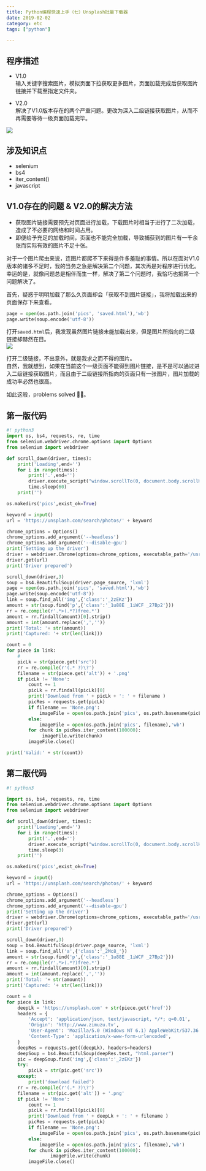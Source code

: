 ```yaml
---
title: Python编程快速上手（七）Unsplash批量下载器
date: 2019-02-02
category: etc
tags: ["python"]

---
```


## 程序描述

* V1.0  
输入关键字搜索图片，模拟页面下拉获取更多图片，页面加载完成后获取图片链接并下载至指定文件夹。

* V2.0  
解决了V1.0版本存在的两个严重问题。更改为深入二级链接获取图片，从而不再需要等待一级页面加载完毕。

![](https://pic.rhinoc.top/15491094362245.jpg)

## 涉及知识点

*   selenium
*   bs4
*   iter_content()
*   javascript

## V1.0存在的问题 & V2.0的解决方法

*   获取图片链接需要预先对页面进行加载，下载图片时相当于进行了二次加载，造成了不必要的网络和时间占用。
*   即便给予充足的加载时间，页面也不能完全加载，导致捕获到的图片有一千余张而实际有效的图片不足十张。

对于一个图片爬虫来说，连图片都爬不下来得是件多羞耻的事情。所以在面对V1.0版本的诸多不足时，我的当务之急是解决第二个问题，其次再是对程序进行优化。幸运的是，就像问题总是相伴而生一样，解决了第二个问题时，我恰巧也把第一个问题解决了。

首先，疑惑于明明加载了那么久页面却会「获取不到图片链接」，我将加载出来的页面保存下来查看。  

```python
page = open(os.path.join('pics', 'saved.html'),'wb')  
page.write(soup.encode('utf-8'))  
```

打开`saved.html`后，我发现虽然图片链接未能加载出来，但是图片所指向的二级链接却赫然在目。  
![](https://pic.rhinoc.top/15491090497381.jpg)

打开二级链接，不出意外，就是我求之而不得的图片。  
自然，我就想到，如果在当前这个一级页面不能得到图片链接，是不是可以通过进入二级链接获取图片，而且由于二级链接所指向的页面只有一张图片，图片加载的成功率必然也很高。

如此这般，problems solved 👌🏻。

## 第一版代码

```python
#! python3
import os, bs4, requests, re, time
from selenium.webdriver.chrome.options import Options
from selenium import webdriver

def scroll_down(driver, times):
    print('Loading',end='')
    for i in range(times):
        print('.',end='')
        driver.execute_script("window.scrollTo(0, document.body.scrollHeight);")
        time.sleep(60)
    print('')

os.makedirs('pics',exist_ok=True)

keyword = input()
url = 'https://unsplash.com/search/photos/' + keyword

chrome_options = Options()
chrome_options.add_argument('--headless')
chrome_options.add_argument('--disable-gpu')
print('Setting up the driver')
driver = webdriver.Chrome(options=chrome_options, executable_path='/usr/local/bin/chromedriver')
driver.get(url)
print('Driver prepared')

scroll_down(driver,3)
soup = bs4.BeautifulSoup(driver.page_source, 'lxml')
page = open(os.path.join('pics', 'saved.html'),'wb')
page.write(soup.encode('utf-8'))
link = soup.find_all('img',{'class':'_2zEKz'})
amount = str(soup.find('p',{'class':'_1u88E _1iWCF _27Bp2'}))
rr = re.compile(r'.*>(.*?)free.*')
amount = rr.findall(amount)[0].strip()
amount = int(amount.replace(',',''))
print('Total: '+ str(amount))
print('Captured: '+ str(len(link)))

count = 0
for piece in link:
    #
    picLk = str(piece.get('src'))
    rr = re.compile(r'(.* ?)\?')
    filename = str(piece.get('alt')) + '.png'
    if picLk != 'None':
        count += 1
        picLk = rr.findall(picLk)[0]
        print('Download from ' + picLk + ': ' + filename )
        picRes = requests.get(picLk)
        if filename == 'None.png':
            imageFile = open(os.path.join('pics', os.path.basename(picLk)+'.png'),'wb')
        else:
            imageFile = open(os.path.join('pics', filename),'wb')
        for chunk in picRes.iter_content(100000):
             imageFile.write(chunk)
        imageFile.close()

print('Valid:' + str(count))
```

## 第二版代码

```python
#! python3

import os, bs4, requests, re, time
from selenium.webdriver.chrome.options import Options
from selenium import webdriver

def scroll_down(driver, times):
    print('Loading',end='')
    for i in range(times):
        print('.',end='')
        driver.execute_script("window.scrollTo(0, document.body.scrollHeight);")
        time.sleep(3)
    print('')

os.makedirs('pics',exist_ok=True)

keyword = input()
url = 'https://unsplash.com/search/photos/' + keyword

chrome_options = Options()
chrome_options.add_argument('--headless')
chrome_options.add_argument('--disable-gpu')
print('Setting up the driver')
driver = webdriver.Chrome(options=chrome_options, executable_path='/usr/local/bin/chromedriver')
driver.get(url)
print('Driver prepared')

scroll_down(driver,3)
soup = bs4.BeautifulSoup(driver.page_source, 'lxml')
link = soup.find_all('a',{'class':'_2Mc8_'})
amount = str(soup.find('p',{'class':'_1u88E _1iWCF _27Bp2'}))
rr = re.compile(r'.*>(.*?)free.*')
amount = rr.findall(amount)[0].strip()
amount = int(amount.replace(',',''))
print('Total: '+ str(amount))
print('Captured: '+ str(len(link)))

count = 0
for piece in link:
    deepLk = 'https://unsplash.com' + str(piece.get('href'))
    headers = {
        'Accept': 'application/json, text/javascript, */*; q=0.01',
        'Origin': 'http://www.zimuzu.tv',
        'User-Agent': 'Mozilla/5.0 (Windows NT 6.1) AppleWebKit/537.36 (KHTML, like Gecko) Chrome/55.0.2883.87 Safari/537.36',
        'Content-Type': 'application/x-www-form-urlencoded',
    }
    deepRes = requests.get((deepLk), headers=headers)
    deepSoup = bs4.BeautifulSoup(deepRes.text, "html.parser")
    pic = deepSoup.find('img',{'class':'_2zEKz'})
    try:
        picLk = str(pic.get('src'))
    except:
        print('download failed')
    rr = re.compile(r'(.* ?)\?')
    filename = str(pic.get('alt')) + '.png'
    if picLk != 'None':
        count += 1
        picLk = rr.findall(picLk)[0]
        print('Download from ' + deepLk + ': ' + filename )
        picRes = requests.get(picLk)
        if filename == 'None.png':
            imageFile = open(os.path.join('pics', os.path.basename(picLk)+'.png'),'wb')
        else:
            imageFile = open(os.path.join('pics', filename),'wb')
        for chunk in picRes.iter_content(100000):
                imageFile.write(chunk)
        imageFile.close()
```